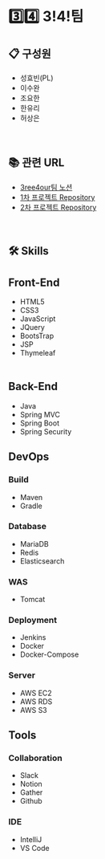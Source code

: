 # 3️⃣4️⃣ 3!4!팀

## 📋 구성원
- 성효빈(PL)
- 이수완
- 조요한
- 한유리
- 허상은
<br><br><br>

## 📚 관련 URL

- [3ree4our팀 노션](https://gravel-clematis-b77.notion.site/3ree-4our-123e9acc4e8b4c9f9e34614efa250024?pvs=4)
- [1차 프로젝트 Repository](https://github.com/3ree4our/homelearn)
- [2차 프로젝트 Repository](https://github.com/3ree4our/ddip)
  <br><br><br>

## 🛠️ Skills

## Front-End

- HTML5
- CSS3
- JavaScript
- JQuery
- BootsTrap
- JSP
- Thymeleaf
<br><br>

## Back-End
- Java
- Spring MVC
- Spring Boot
- Spring Security
  <br>

## DevOps

### Build
- Maven
- Gradle

### Database
- MariaDB
- Redis
- Elasticsearch

### WAS
- Tomcat

### Deployment
- Jenkins
- Docker
- Docker-Compose

### Server
- AWS EC2
- AWS RDS
- AWS S3
  <br>

## Tools

### Collaboration
- Slack
- Notion
- Gather
- Github

### IDE
- IntelliJ
- VS Code
